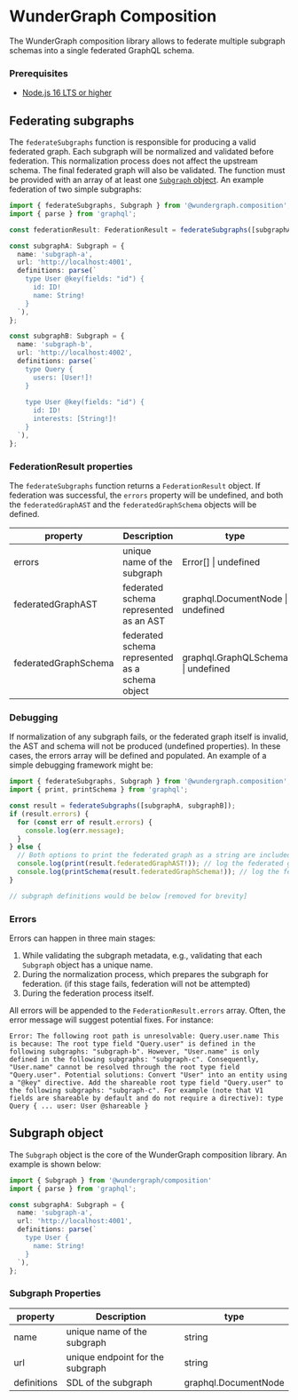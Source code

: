 # WunderGraph Composition

The WunderGraph composition library allows to federate multiple subgraph schemas into a 
single federated GraphQL schema.

### Prerequisites

- [Node.js 16 LTS or higher](https://nodejs.dev/en/about/releases/)

## Federating subgraphs

The `federateSubgraphs` function is responsible for producing a valid federated graph.
Each subgraph will be normalized and validated before federation.
This normalization process does not affect the upstream schema.
The final federated graph will also be validated.
The function must be provided with an array of at least one [`Subgraph` object](#Subgraph-object).
An example federation of two simple subgraphs:

```typescript
import { federateSubgraphs, Subgraph } from '@wundergraph.composition';
import { parse } from 'graphql';

const federationResult: FederationResult = federateSubgraphs([subgraphA, subgraphB]);

const subgraphA: Subgraph = {
  name: 'subgraph-a',
  url: 'http://localhost:4001',
  definitions: parse(`
    type User @key(fields: "id") {
      id: ID!
      name: String!
    }
  `),
};

const subgraphB: Subgraph = {
  name: 'subgraph-b',
  url: 'http://localhost:4002',
  definitions: parse(`
    type Query {
      users: [User!]!
    }
      
    type User @key(fields: "id") {
      id: ID!
      interests: [String!]!
    }
  `),
};
```

### FederationResult properties

The `federateSubgraphs` function returns a `FederationResult` object.
If federation was successful, the `errors` property will be undefined, and both the `federatedGraphAST` and 
the `federatedGraphSchema` objects will be defined.

| property             | Description                                     | type                               |
|----------------------|-------------------------------------------------|------------------------------------|
| errors               | unique name of the subgraph                     | Error[] \| undefined               |
| federatedGraphAST    | federated schema represented as an AST          | graphql.DocumentNode \| undefined  |
| federatedGraphSchema | federated schema represented as a schema object | graphql.GraphQLSchema \| undefined |

### Debugging

If normalization of any subgraph fails, or the federated graph itself is invalid,
the AST and schema will not be produced (undefined properties).
In these cases, the errors array will be defined and populated.
An example of a simple debugging framework might be:

```typescript
import { federateSubgraphs, Subgraph } from '@wundergraph.composition';
import { print, printSchema } from 'graphql';

const result = federateSubgraphs([subgraphA, subgraphB]);
if (result.errors) {
  for (const err of result.errors) {
    console.log(err.message);
  }
} else {
  // Both options to print the federated graph as a string are included for documentational purposes only
  console.log(print(result.federatedGraphAST!)); // log the federated graph AST as a string
  console.log(printSchema(result.federatedGraphSchema!)); // log the federated graph schema as a string
}

// subgraph definitions would be below [removed for brevity]
```

### Errors

Errors can happen in three main stages:
1. While validating the subgraph metadata, e.g., validating that each `Subgraph` object has a unique name.
2. During the normalization process, which prepares the subgraph for federation.
(if this stage fails, federation will not be attempted)
3. During the federation process itself.

All errors will be appended to the `FederationResult.errors` array.
Often, the error message will suggest potential fixes. For instance:

`Error: The following root path is unresolvable:
    Query.user.name
    This is because:
        The root type field "Query.user" is defined in the following subgraphs: "subgraph-b".
    However, "User.name" is only defined in the following subgraphs: "subgraph-c".
    Consequently, "User.name" cannot be resolved through the root type field "Query.user".
    Potential solutions:
        Convert "User" into an entity using a "@key" directive.
        Add the shareable root type field "Query.user" to the following subgraphs: "subgraph-c".
            For example (note that V1 fields are shareable by default and do not require a directive):
                type Query {
                    ...
                    user: User @shareable
                }
`

## Subgraph object

The `Subgraph` object is the core of the WunderGraph composition library.
An example is shown below:

```typescript
import { Subgraph } from '@wundergraph/composition'
import { parse } from 'graphql';

const subgraphA: Subgraph = {
  name: 'subgraph-a',
  url: 'http://localhost:4001',
  definitions: parse(`
    type User {
      name: String!
    }
  `),
};
```

### Subgraph Properties

| property    | Description                      | type                 |
|-------------|----------------------------------|----------------------|
| name        | unique name of the subgraph      | string               |
| url         | unique endpoint for the subgraph | string               |
| definitions | SDL of the subgraph              | graphql.DocumentNode |